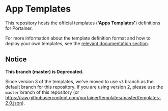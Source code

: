 # App Templates

This repository hosts the official templates (**'Apps Templates'**) definitions for Portainer.

For more information about the template definition format and how to deploy your own templates, see the [relevant documentation section](https://documentation.portainer.io/v2.0/templates/deploy_stack/).

## Notice

**This branch (master) is Deprecated.**

Since version 3 of the templates, we've moved to use `v3` branch as the default branch for this repository. If you are using version 2, please use the `master` branch of this repository (or https://raw.githubusercontent.com/portainer/templates/master/templates-2.0.json).
